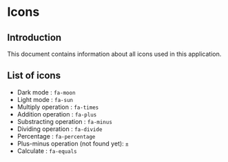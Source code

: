 # Icons

## Introduction

This document contains information about all icons used in this application.

## List of icons

- Dark mode : `fa-moon`
- Light mode : `fa-sun`
- Multiply operation : `fa-times`
- Addition operation : `fa-plus`
- Substracting operation : `fa-minus`
- Dividing operation : `fa-divide`
- Percentage : `fa-percentage`
- Plus-minus operation (not found yet): `±`
- Calculate : `fa-equals`

